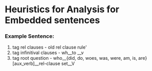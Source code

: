 # Heuristics for Analysis for Embedded sentences
### Example Sentence:

1. tag rel clauses - old rel clause rule'
2. tag infinitival clauses - wh__to __v
3. tag root question - who__{did, do, woes, was, were, am, is, are}[aux_verb]__rel-clause set__V